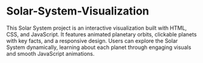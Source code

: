 # Solar-System-Visualization
This Solar System project is an interactive visualization built with HTML, CSS, and JavaScript. It features animated planetary orbits, clickable planets with key facts, and a responsive design. Users can explore the Solar System dynamically, learning about each planet through engaging visuals and smooth JavaScript animations.
